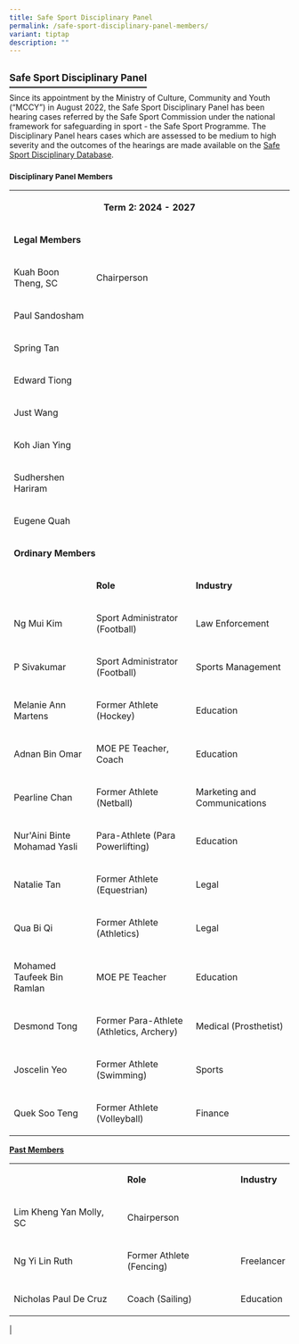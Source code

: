 ```yaml
---
title: Safe Sport Disciplinary Panel
permalink: /safe-sport-disciplinary-panel-members/
variant: tiptap
description: ""
---
```

<h2><strong><u><sup>Safe Sport Disciplinary Panel</sup></u></strong></h2>
<p>Since its appointment by the Ministry of Culture, Community and Youth
(“MCCY”) in August 2022, the Safe Sport Disciplinary Panel has been hearing
cases referred by the Safe Sport Commission under the national framework
for safeguarding in sport -&nbsp;the Safe Sport Programme. The Disciplinary
Panel hears cases which are assessed to be medium to high severity and
the outcomes of the hearings are made available on the <a href="https://www.safesport.sg/case-management/disciplinarydatabase/" rel="noopener noreferrer nofollow" target="_blank">Safe Sport Disciplinary Database</a>.</p>
<h3><strong><sup>Disciplinary Panel Members</sup></strong></h3>
<table style="minWidth: 75px">
<colgroup>
<col>
<col>
<col>
</colgroup>
<tbody>
<tr>
<th rowspan="1" colspan="3">
<p>Term 2: 2024 - 2027</p>
</th>
</tr>
<tr>
<td rowspan="1" colspan="3">
<p><strong>Legal Members</strong>
</p>
</td>
</tr>
<tr>
<td rowspan="1" colspan="1">
<p>Kuah Boon Theng, SC</p>
</td>
<td rowspan="1" colspan="1">
<p>Chairperson</p>
</td>
<td rowspan="1" colspan="1">
<p></p>
</td>
</tr>
<tr>
<td rowspan="1" colspan="1">
<p>Paul Sandosham</p>
</td>
<td rowspan="1" colspan="1">
<p></p>
</td>
<td rowspan="1" colspan="1">
<p></p>
</td>
</tr>
<tr>
<td rowspan="1" colspan="1">
<p>Spring Tan</p>
</td>
<td rowspan="1" colspan="1">
<p></p>
</td>
<td rowspan="1" colspan="1">
<p></p>
</td>
</tr>
<tr>
<td rowspan="1" colspan="1">
<p>Edward Tiong</p>
</td>
<td rowspan="1" colspan="1">
<p></p>
</td>
<td rowspan="1" colspan="1">
<p></p>
</td>
</tr>
<tr>
<td rowspan="1" colspan="1">
<p>Just Wang</p>
</td>
<td rowspan="1" colspan="1">
<p></p>
</td>
<td rowspan="1" colspan="1">
<p></p>
</td>
</tr>
<tr>
<td rowspan="1" colspan="1">
<p>Koh Jian Ying</p>
</td>
<td rowspan="1" colspan="1">
<p></p>
</td>
<td rowspan="1" colspan="1">
<p></p>
</td>
</tr>
<tr>
<td rowspan="1" colspan="1">
<p>Sudhershen Hariram</p>
</td>
<td rowspan="1" colspan="1">
<p></p>
</td>
<td rowspan="1" colspan="1">
<p></p>
</td>
</tr>
<tr>
<td rowspan="1" colspan="1">
<p>Eugene Quah</p>
</td>
<td rowspan="1" colspan="1">
<p></p>
</td>
<td rowspan="1" colspan="1">
<p></p>
</td>
</tr>
<tr>
<td rowspan="1" colspan="3">
<p><strong>Ordinary Members</strong>
</p>
</td>
</tr>
<tr>
<td rowspan="1" colspan="1">
<p></p>
</td>
<td rowspan="1" colspan="1">
<p><strong>Role</strong>
</p>
</td>
<td rowspan="1" colspan="1">
<p><strong>Industry</strong>
</p>
</td>
</tr>
<tr>
<td rowspan="1" colspan="1">
<p>Ng Mui Kim</p>
</td>
<td rowspan="1" colspan="1">
<p>Sport Administrator (Football)</p>
</td>
<td rowspan="1" colspan="1">
<p>Law Enforcement</p>
</td>
</tr>
<tr>
<td rowspan="1" colspan="1">
<p>P Sivakumar</p>
</td>
<td rowspan="1" colspan="1">
<p>Sport Administrator (Football)</p>
</td>
<td rowspan="1" colspan="1">
<p>Sports Management</p>
</td>
</tr>
<tr>
<td rowspan="1" colspan="1">
<p>Melanie Ann Martens</p>
</td>
<td rowspan="1" colspan="1">
<p>Former Athlete (Hockey)</p>
</td>
<td rowspan="1" colspan="1">
<p>Education</p>
</td>
</tr>
<tr>
<td rowspan="1" colspan="1">
<p>Adnan Bin Omar</p>
</td>
<td rowspan="1" colspan="1">
<p>MOE PE Teacher, Coach</p>
</td>
<td rowspan="1" colspan="1">
<p>Education</p>
</td>
</tr>
<tr>
<td rowspan="1" colspan="1">
<p>Pearline Chan</p>
</td>
<td rowspan="1" colspan="1">
<p>Former Athlete (Netball)</p>
</td>
<td rowspan="1" colspan="1">
<p>Marketing and Communications</p>
</td>
</tr>
<tr>
<td rowspan="1" colspan="1">
<p>Nur'Aini Binte Mohamad Yasli</p>
</td>
<td rowspan="1" colspan="1">
<p>Para-Athlete (Para Powerlifting)</p>
</td>
<td rowspan="1" colspan="1">
<p>Education</p>
</td>
</tr>
<tr>
<td rowspan="1" colspan="1">
<p>Natalie Tan</p>
</td>
<td rowspan="1" colspan="1">
<p>Former Athlete (Equestrian)</p>
</td>
<td rowspan="1" colspan="1">
<p>Legal</p>
</td>
</tr>
<tr>
<td rowspan="1" colspan="1">
<p>Qua Bi Qi</p>
</td>
<td rowspan="1" colspan="1">
<p>Former Athlete (Athletics)</p>
</td>
<td rowspan="1" colspan="1">
<p>Legal</p>
</td>
</tr>
<tr>
<td rowspan="1" colspan="1">
<p>Mohamed Taufeek Bin Ramlan</p>
</td>
<td rowspan="1" colspan="1">
<p>MOE PE Teacher</p>
</td>
<td rowspan="1" colspan="1">
<p>Education</p>
</td>
</tr>
<tr>
<td rowspan="1" colspan="1">
<p>Desmond Tong</p>
</td>
<td rowspan="1" colspan="1">
<p>Former Para-Athlete (Athletics, Archery)</p>
</td>
<td rowspan="1" colspan="1">
<p>Medical (Prosthetist)</p>
</td>
</tr>
<tr>
<td rowspan="1" colspan="1">
<p>Joscelin Yeo</p>
</td>
<td rowspan="1" colspan="1">
<p>Former Athlete (Swimming)</p>
</td>
<td rowspan="1" colspan="1">
<p>Sports</p>
</td>
</tr>
<tr>
<td rowspan="1" colspan="1">
<p>Quek Soo Teng</p>
</td>
<td rowspan="1" colspan="1">
<p>Former Athlete (Volleyball)</p>
</td>
<td rowspan="1" colspan="1">
<p>Finance</p>
<p></p>
</td>
</tr>
</tbody>
</table>
<p></p>
<p><strong><u>Past Members</u></strong>
</p>
<table style="minWidth: 75px">
<colgroup>
<col>
<col>
<col>
</colgroup>
<tbody>
<tr>
<td rowspan="1" colspan="1">
<p></p>
</td>
<td rowspan="1" colspan="1">
<p><strong>Role</strong>
</p>
</td>
<td rowspan="1" colspan="1">
<p><strong>Industry</strong>
</p>
</td>
</tr>
<tr>
<td rowspan="1" colspan="1">
<p>Lim Kheng Yan Molly, SC</p>
</td>
<td rowspan="1" colspan="2">
<p>Chairperson</p>
</td>
</tr>
<tr>
<td rowspan="1" colspan="1">
<p>Ng Yi Lin Ruth</p>
</td>
<td rowspan="1" colspan="1">
<p>Former Athlete (Fencing)</p>
</td>
<td rowspan="1" colspan="1">
<p>Freelancer</p>
</td>
</tr>
<tr>
<td rowspan="1" colspan="1">
<p>Nicholas Paul De Cruz</p>
</td>
<td rowspan="1" colspan="1">
<p>Coach (Sailing)</p>
</td>
<td rowspan="1" colspan="1">
<p>Education</p>
</td>
</tr>
</tbody>
</table>
<p>|</p>